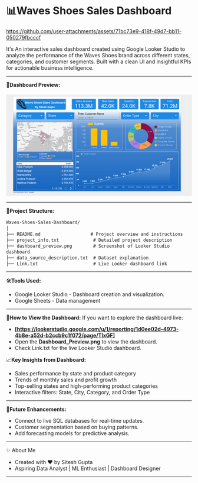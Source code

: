 # 📊Waves Shoes Sales Dashboard

https://github.com/user-attachments/assets/71bc73e9-418f-49d7-bb11-050279fbcccf



It's An interactive sales dashboard created using Google Looker Studio to analyze the performance of the Waves Shoes brand across different states, categories, and customer segments.
Built with a clean UI and insightful KPIs for actionable business intelligence.
__________________________________________________________________________________________________

🚀**Dashboard Preview:**
<p align="left"> <img src="Dashboard_Preview.png" alt="Dashboard Preview" width="700"/> </p>

__________________________________________________________________________________________________

📂**Project Structure:**
```
Waves-Shoes-Sales-Dashboard/
│
├── README.md                   # Project overview and instructions
├── project_info.txt             # Detailed project description
├── dashboard_preview.png        # Screenshot of Looker Studio dashboard
├── data_source_description.txt  # Dataset explanation
├── Link.txt                     # Live Looker dashboard link
```
__________________________________________________________________________________________________

🛠️**Tools Used:**
- Google Looker Studio - Dashboard creation and visualization.
- Google Sheets - Data management

__________________________________________________________________________________________________
🚀**How to View the Dashboard:**
If you want to explore the dashboard live:
- **[https://lookerstudio.google.com/u/1/reporting/1d0ee02d-4973-4b8e-a52d-b2ccb9c1f072/page/TlxGF]**  
- Open the **Dashboard_Preview.png** to view the dashboard.
- Check Link.txt for the live Looker Studio dashboard.

📈**Key Insights from Dashboard:**
- Sales performance by state and product category
- Trends of monthly sales and profit growth 
- Top-selling states and high-performing product categories
- Interactive filters: State, City, Category, and Order Type
__________________________________________________________________________________________________

🔮**Future Enhancements:**
- Connect to live SQL databases for real-time updates.
- Customer segmentation based on buying patterns.
- Add forecasting models for predictive analysis.
__________________________________________________________________________________________________
✨ About Me
- Created with ❤️ by Sitesh Gupta
- Aspiring Data Analyst | ML Enthusiast | Dashboard Designer
__________________________________________________________________________________________________
